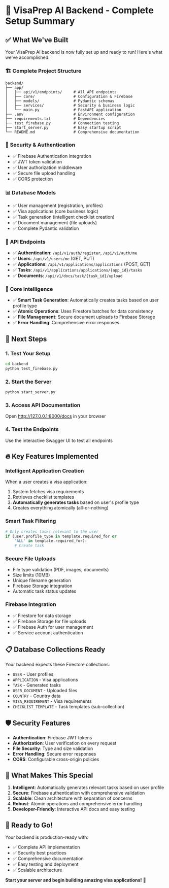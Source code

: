 # 🎉 VisaPrep AI Backend - Complete Setup Summary

## ✅ What We've Built

Your VisaPrep AI backend is now fully set up and ready to run! Here's what we've accomplished:

### 🏗️ **Complete Project Structure**
```
backend/
├── app/
│   ├── api/v1/endpoints/     # All API endpoints
│   ├── core/                 # Configuration & Firebase
│   ├── models/               # Pydantic schemas
│   ├── services/             # Security & business logic
│   └── main.py               # FastAPI application
├── .env                      # Environment configuration
├── requirements.txt          # Dependencies
├── test_firebase.py          # Connection testing
├── start_server.py           # Easy startup script
└── README.md                 # Comprehensive documentation
```

### 🔐 **Security & Authentication**
- ✅ Firebase Authentication integration
- ✅ JWT token validation
- ✅ User authorization middleware
- ✅ Secure file upload handling
- ✅ CORS protection

### 📊 **Database Models**
- ✅ User management (registration, profiles)
- ✅ Visa applications (core business logic)
- ✅ Task generation (intelligent checklist creation)
- ✅ Document management (file uploads)
- ✅ Complete Pydantic validation

### 🔌 **API Endpoints**
- ✅ **Authentication**: `/api/v1/auth/register`, `/api/v1/auth/me`
- ✅ **Users**: `/api/v1/users/me` (GET, PUT)
- ✅ **Applications**: `/api/v1/applications/applications` (POST, GET)
- ✅ **Tasks**: `/api/v1/applications/applications/{app_id}/tasks`
- ✅ **Documents**: `/api/v1/docs/task/{task_id}/upload`

### 🧠 **Core Intelligence**
- ✅ **Smart Task Generation**: Automatically creates tasks based on user profile type
- ✅ **Atomic Operations**: Uses Firestore batches for data consistency
- ✅ **File Management**: Secure document uploads to Firebase Storage
- ✅ **Error Handling**: Comprehensive error responses

## 🚀 **Next Steps**

### 1. **Test Your Setup**
```bash
cd backend
python test_firebase.py
```

### 2. **Start the Server**
```bash
python start_server.py
```

### 3. **Access API Documentation**
Open http://127.0.0.1:8000/docs in your browser

### 4. **Test the Endpoints**
Use the interactive Swagger UI to test all endpoints

## 🔥 **Key Features Implemented**

### **Intelligent Application Creation**
When a user creates a visa application:
1. System fetches visa requirements
2. Retrieves checklist templates
3. **Automatically generates tasks** based on user's profile type
4. Creates everything atomically (all-or-nothing)

### **Smart Task Filtering**
```python
# Only creates tasks relevant to the user
if (user.profile_type in template.required_for or 
    'ALL' in template.required_for):
    # Create task
```

### **Secure File Uploads**
- File type validation (PDF, images, documents)
- Size limits (10MB)
- Unique filename generation
- Firebase Storage integration
- Automatic task status updates

### **Firebase Integration**
- ✅ Firestore for data storage
- ✅ Firebase Storage for file uploads
- ✅ Firebase Auth for user management
- ✅ Service account authentication

## 📋 **Database Collections Ready**

Your backend expects these Firestore collections:
- `USER` - User profiles
- `APPLICATION` - Visa applications
- `TASK` - Generated tasks
- `USER_DOCUMENT` - Uploaded files
- `COUNTRY` - Country data
- `VISA_REQUIREMENT` - Visa requirements
- `CHECKLIST_TEMPLATE` - Task templates (sub-collection)

## 🛡️ **Security Features**

- **Authentication**: Firebase JWT tokens
- **Authorization**: User verification on every request
- **File Security**: Type and size validation
- **Error Handling**: Secure error responses
- **CORS**: Configurable cross-origin policies

## 🎯 **What Makes This Special**

1. **Intelligent**: Automatically generates relevant tasks based on user profile
2. **Secure**: Firebase authentication with comprehensive validation
3. **Scalable**: Clean architecture with separation of concerns
4. **Robust**: Atomic operations and comprehensive error handling
5. **Developer-Friendly**: Interactive API docs and easy testing

## 🚀 **Ready to Go!**

Your backend is production-ready with:
- ✅ Complete API implementation
- ✅ Security best practices
- ✅ Comprehensive documentation
- ✅ Easy testing and deployment
- ✅ Scalable architecture

**Start your server and begin building amazing visa applications!** 🎉

